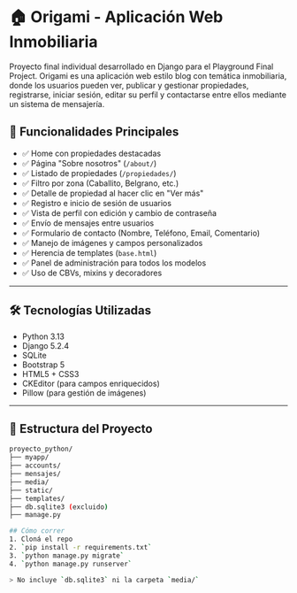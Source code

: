# 🏠 Origami - Aplicación Web Inmobiliaria

Proyecto final individual desarrollado en Django para el Playground Final Project. Origami es una aplicación web estilo blog con temática inmobiliaria, donde los usuarios pueden ver, publicar y gestionar propiedades, registrarse, iniciar sesión, editar su perfil y contactarse entre ellos mediante un sistema de mensajería.

## 🚀 Funcionalidades Principales

- ✅ Home con propiedades destacadas
- ✅ Página "Sobre nosotros" (`/about/`)
- ✅ Listado de propiedades (`/propiedades/`)
- ✅ Filtro por zona (Caballito, Belgrano, etc.)
- ✅ Detalle de propiedad al hacer clic en "Ver más"
- ✅ Registro e inicio de sesión de usuarios
- ✅ Vista de perfil con edición y cambio de contraseña
- ✅ Envío de mensajes entre usuarios
- ✅ Formulario de contacto (Nombre, Teléfono, Email, Comentario)
- ✅ Manejo de imágenes y campos personalizados
- ✅ Herencia de templates (`base.html`)
- ✅ Panel de administración para todos los modelos
- ✅ Uso de CBVs, mixins y decoradores

---

## 🛠️ Tecnologías Utilizadas

- Python 3.13
- Django 5.2.4
- SQLite
- Bootstrap 5
- HTML5 + CSS3
- CKEditor (para campos enriquecidos)
- Pillow (para gestión de imágenes)

---

## 📁 Estructura del Proyecto

```bash
proyecto_python/
├── myapp/
├── accounts/
├── mensajes/
├── media/
├── static/
├── templates/
├── db.sqlite3 (excluido)
├── manage.py

## Cómo correr
1. Cloná el repo
2. `pip install -r requirements.txt`
3. `python manage.py migrate`
4. `python manage.py runserver`

> No incluye `db.sqlite3` ni la carpeta `media/`
